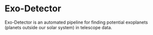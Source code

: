 # Exo-Detector
Exo-Detector  is an automated pipeline for finding potential exoplanets (planets outside our solar system) in telescope data. 
